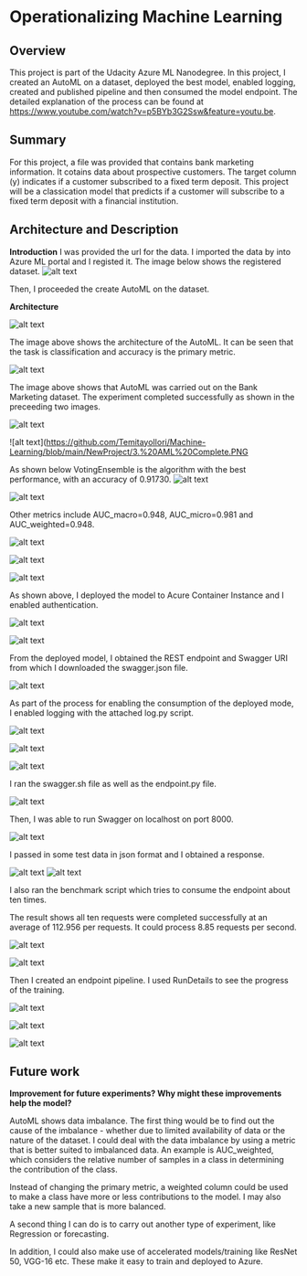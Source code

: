 # Operationalizing Machine Learning

## Overview
This project is part of the Udacity Azure ML Nanodegree. In this project, I  created an AutoML on a dataset, deployed the best model, enabled logging, created and published pipeline and then consumed the model endpoint. The detailed explanation of the process can be found at https://www.youtube.com/watch?v=p5BYb3G2Ssw&feature=youtu.be.

## Summary
For this project, a file was provided that contains bank marketing information. It cotains data about prospective customers. The target column (y) indicates if a customer subscribed to a fixed term deposit. This project will be a classication model that predicts if a customer will subscribe to a fixed term deposit with a financial institution.

## Architecture and Description
**Introduction**
I was provided the url for the data. I imported the data by into Azure ML portal and I registed it. The image below shows the registered dataset.
![alt text](https://github.com/TemitayoIlori/Machine-Learning/blob/main/NewProject/1.%20Registered%20Dataset.PNG)

Then, I proceeded the create AutoML on the dataset.

**Architecture**

![alt text](https://github.com/TemitayoIlori/Machine-Learning/blob/main/NewProject/Architectural%20Diagram.PNG)

The image above shows the architecture of the AutoML. It can be seen that the task is classification and  accuracy is the primary metric.

![alt text](https://github.com/TemitayoIlori/Machine-Learning/blob/main/NewProject/24.%20Bankmarketing%20dataset%20with%20AutoML%20module.PNG)

The image above shows that AutoML was carried out on the Bank Marketing dataset. The experiment completed successfully as shown in the preceeding two images.

![alt text](https://github.com/TemitayoIlori/Machine-Learning/blob/main/NewProject/2.%20AML%20Complete.PNG)

![alt text](https://github.com/TemitayoIlori/Machine-Learning/blob/main/NewProject/3.%20AML%20Complete.PNG

As shown below VotingEnsemble is the algorithm with the best performance, with an accuracy of 0.91730. 
![alt text](https://github.com/TemitayoIlori/Machine-Learning/blob/main/NewProject/4.%20Best%20Model.PNG)

![alt text](https://github.com/TemitayoIlori/Machine-Learning/blob/main/NewProject/5.%20Best%20Model.PNG)

Other metrics include AUC_macro=0.948, AUC_micro=0.981 and AUC_weighted=0.948.

![alt text](https://github.com/TemitayoIlori/Machine-Learning/blob/main/NewProject/6.%20Deployment.PNG)

![alt text](https://github.com/TemitayoIlori/Machine-Learning/blob/main/NewProject/7.%20Deployment.PNG)

![alt text](https://github.com/TemitayoIlori/Machine-Learning/blob/main/NewProject/8.%20Deployment.PNG)

As shown above, I deployed the model to Acure Container Instance and I enabled authentication. 

![alt text](https://github.com/TemitayoIlori/Machine-Learning/blob/main/NewProject/9.%20Deployed%20Model.PNG)

![alt text](https://github.com/TemitayoIlori/Machine-Learning/blob/main/NewProject/10.%20Application%20Insights%20enabled.PNG)

From the deployed model, I obtained the REST endpoint and Swagger URI from which I downloaded the swagger.json file.

![alt text](https://github.com/TemitayoIlori/Machine-Learning/blob/main/NewProject/11.%20Enable%20logging%20-%20Logs.py.PNG)

As part of the process for enabling the consumption of the deployed mode, I enabled logging with the attached log.py script. 

![alt text](https://github.com/TemitayoIlori/Machine-Learning/blob/main/NewProject/12.%20Application%20Insights.PNG)

![alt text](https://github.com/TemitayoIlori/Machine-Learning/blob/main/NewProject/13.%20Swagger.PNG)

![alt text](https://github.com/TemitayoIlori/Machine-Learning/blob/main/NewProject/14.%20Swagger.PNG)

I ran the swagger.sh file as well as the endpoint.py file. 

![alt text](https://github.com/TemitayoIlori/Machine-Learning/blob/main/NewProject/15.%20Swagger%20locahost.PNG)

Then, I was able to run Swagger on localhost on port 8000. 

![alt text](https://github.com/TemitayoIlori/Machine-Learning/blob/main/NewProject/16.%20Endpoint.py%20run%20result.PNG)

I passed in some test data in json format and I obtained a response.

![alt text](https://github.com/TemitayoIlori/Machine-Learning/blob/main/NewProject/17.%20Benchmark.PNG)
![alt text](https://github.com/TemitayoIlori/Machine-Learning/blob/main/NewProject/18.%20Benchmark.PNG)

I also ran the benchmark script which tries to consume the endpoint about ten times.

The result shows all ten requests were completed successfully at an average of 112.956 per requests. It could process 8.85 requests per second.

![alt text](https://github.com/TemitayoIlori/Machine-Learning/blob/main/NewProject/19.%20Pipeline%20Created.PNG)

![alt text](https://github.com/TemitayoIlori/Machine-Learning/blob/main/NewProject/20.%20Pipeline%20Created.PNG)


Then I created an endpoint pipeline. I used RunDetails to see the progress of the training. 

![alt text](https://github.com/TemitayoIlori/Machine-Learning/blob/main/NewProject/21.%20Published%20Pipeline%20Active%20Status.PNG)


![alt text](https://github.com/TemitayoIlori/Machine-Learning/blob/main/NewProject/22.%20ML%20Showing%20Run.PNG)

![alt text](https://github.com/TemitayoIlori/Machine-Learning/blob/main/NewProject/23.%20RunDetails.PNG)



## Future work
**Improvement for future experiments? Why might these improvements help the model?**

AutoML shows data imbalance. The first thing would be to find out the cause of the imbalance - whether due to limited availability of data or the nature of the dataset. I could deal with the data imbalance by using a metric that is better suited to imbalanced data. An example is AUC_weighted, which considers the relative number of samples in a class in determining the contribution of the class.

Instead of changing the primary metric, a weighted column could be used to make a class have more or less contributions to the model. I may also take a new sample that is more balanced.

A second thing I can do is to carry out another type of experiment, like Regression or forecasting.

In addition, I could also make use of accelerated models/training like ResNet 50, VGG-16 etc. These make it easy to train and deployed to Azure.
